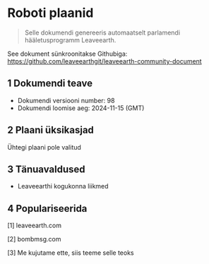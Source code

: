 # Roboti plaanid

>Selle dokumendi genereeris automaatselt parlamendi hääletusprogramm Leaveearth.

See dokument sünkroonitakse Githubiga: https://github.com/leaveearthgit/leaveearth-community-document

## 1 Dokumendi teave

- Dokumendi versiooni number: 98
- Dokumendi loomise aeg: 2024-11-15 (GMT)

## 2 Plaani üksikasjad

Ühtegi plaani pole valitud

## 3 Tänuavaldused
* Leaveearthi kogukonna liikmed

## 4 Populariseerida
[1] leaveearth.com

[2] bombmsg.com

[3] Me kujutame ette, siis teeme selle teoks